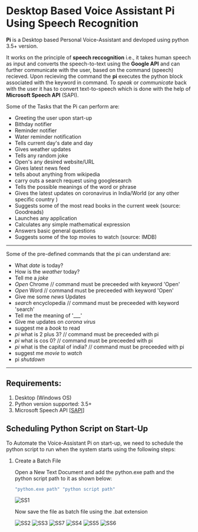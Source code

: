 # Desktop Based Voice Assistant Pi Using Speech Recognition

**Pi** is a Desktop based Personal Voice-Assistant and devloped using python 3.5+ version.

It works on the principle of **speech reccognition** i.e., it takes human speech as input and converts the speech-to-text using the **Google API** and can further communicate with the user, based on the command (speech) recieved. Upon recieving the command the **pi** executes the python block associated with the keyword in command. To *speak* or *communicate* back with the user it has to convert text-to-speech which is done with the help of **Microsoft Speech API** (SAPI).

Some of the Tasks that the Pi can perform are:

* Greeting the user upon start-up
* Bithday notifier
* Reminder notifier
* Water reminder notification
* Tells current day's date and day
* Gives weather updates
* Tells any random joke
* Open's any desired website/URL
* Gives latest news feed
* tells about anything from wikipedia
* carry outs a search request using googlesearch
* Tells the possible meanings of the word or phrase
* Gives the latest updates on coronavirus in India/World (or any other specific country )
* Suggests some of the most read books in the current week (source: Goodreads)
* Launches any application
* Calculates any simple mathematical expression
* Answers basic general questions
* Suggests some of the top movies to watch (source: IMDB)

***
Some of the pre-defined commands that the pi can understand are:

* What _date_ is today?
* How is the _weather_ today?
* Tell me a _joke_
* _Open_ Chrome // command must be preceeded with keyword 'Open'
* _Open_ Word  // command must be preceeded with keyword 'Open'
* Give me some _news_ Updates
* _search_ encyclopedia // command must be preceeded with keyword 'search'
* Tell me the meaning of '___'
* Give me updates on _corona virus_
* suggest me a _book_ to read
* _pi_ what is 2 plus 3? // command must be preceeded with pi
* _pi_ what is cos 0? // command must be preceeded with pi
* _pi_ what is the capital of india? // command must be preceeded with pi
* suggest me _movie_ to _watch_
* pi _shutdown_

***
## Requirements:

1. Desktop (Windows OS)
2. Python version supported: 3.5+
3. Microsoft Speech API [[SAPI](https://www.microsoft.com/en-in/download/details.aspx?id=27226)]

## Scheduling Python Script on Start-Up

To Automate the Voice-Assistant Pi on start-up, we need to schedule the python script to run when the system starts using the following steps:
1. Create a Batch File

   Open a New Text Document and add the python.exe path and the python script path to it as shown below:
   ```javascript
   "python.exe path" "python script path"
   ```
   ![SS1](https://user-images.githubusercontent.com/64901486/81270111-de126480-9067-11ea-873b-f6b9093003e3.PNG)
   
   Now save the file as batch file using the .bat extension  
   
   ![SS2](https://user-images.githubusercontent.com/64901486/81270367-42352880-9068-11ea-83ea-6c90e3cdc407.PNG)
   ![SS3](https://user-images.githubusercontent.com/64901486/81270381-46614600-9068-11ea-8b8a-d739792daa87.PNG)
   ![SS7](https://user-images.githubusercontent.com/64901486/81270385-495c3680-9068-11ea-8f62-41308e640d57.png)
   ![SS4](https://user-images.githubusercontent.com/64901486/81270386-495c3680-9068-11ea-906d-40b6154e3160.png)
   ![SS5](https://user-images.githubusercontent.com/64901486/81270389-4a8d6380-9068-11ea-8c3e-b02b1b670a25.png)
   ![SS6](https://user-images.githubusercontent.com/64901486/81270392-4bbe9080-9068-11ea-8e6c-f9a45c0d8c2b.png)
